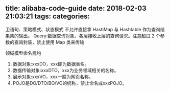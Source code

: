 title: alibaba-code-guide
date: 2018-02-03 21:03:21
tags:
categories:
---
卫语句、策略模式、状态模式
不允许直接拿 HashMap 与 Hashtable 作为查询结果集的输出。
Query:数据查询对象，各层接收上层的查询请求。注意超过 2 个参数的查询封装，禁止使用 Map 类来传输

领域模型命名规约
1) 数据对象:xxxDO，xxx即为数据表名。
2) 数据传输对象:xxxDTO，xxx为业务领域相关的名称。 
3) 展示对象:xxxVO，xxx一般为网页名称。
4) POJO是DO/DTO/BO/VO的统称，禁止命名成xxxPOJO。


